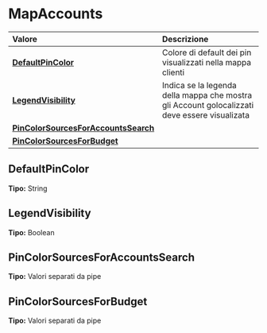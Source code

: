 # MapAccounts

| Valore | Descrizione |
| :--- | :--- |
| [**DefaultPinColor**](mapaccounts.md#defaultpincolor) | Colore di default dei pin visualizzati nella mappa clienti |
| [**LegendVisibility**](mapaccounts.md#legendvisibility) | Indica se la legenda della mappa che mostra gli Account golocalizzati deve essere visualizata |
| [**PinColorSourcesForAccountsSearch**](mapaccounts.md#pincolorsourcesforaccountssearch) |  |
| [**PinColorSourcesForBudget**](mapaccounts.md#pincolorsourcesforbudget) |  |

## DefaultPinColor

**Tipo:** String

## LegendVisibility

**Tipo:** Boolean

## PinColorSourcesForAccountsSearch

**Tipo:** Valori separati da pipe

## PinColorSourcesForBudget

**Tipo:** Valori separati da pipe
